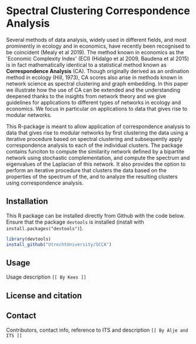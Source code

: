 # Spectral Clustering Correspondence Analysis

Several methods of data analysis, widely used in different fields, and most prominently in ecology and in economics,  have recently been recognised to be coincident (Mealy et al 2019). The method known in economics as the 'Economic Complexity Index' (ECI) (Hidalgo et al 2009, Baudena et al 2015) is in fact mathematically identical to a statistical method known as **Correspondence Analysis** (CA). Though originally derived as an ordination method in ecology (Hill, 1973), CA scores also arise in methods known in network science as spectral clustering and graph embedding. In this paper we illustrate how the use of CA can be extended and the understanding deepened thanks to the insights from network theory and we give guidelines for applications to different types of networks in ecology and economics. We focus in particular on applications to data that gives rise to modular networks.

This R-package is meant to allow application of correspondence analysis to data that gives rise to modular networks by first clustering the data using a iterative procedure based on spectral clustering and subsequently apply correspondence analysis to each of the individual clusters. The package contains funciton to compute the similarity network defined by a bipartite network using stochastic complementation, and compute the spectrum and eigenvalues of the Laplacian of this network. It also provides the option to perform an iterative procedure that clusters the data based on the properties of the spectrum of the, and to analyze the resulting clusters using correspondence analysis.

## Installation

This R package can be installed directly from Github with the code below. Ensure that the package `devtools` is installed (install with `install.packages("devtools")`).


``` R 
library(devtools)
install_github("UtrechtUniversity/SCCA")
```

## Usage

Usage description `[[ By Kees ]]`

## License and citation

## Contact

Contributors, contact info, reference to ITS and description `[[ By Alje and ITS ]]`


